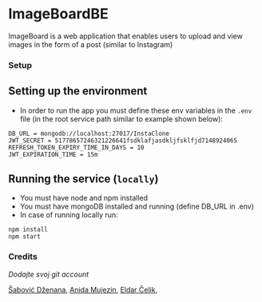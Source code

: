# ImageBoardBE

ImageBoard is a web application that enables users to upload and view images in the form of a post (similar to Instagram)

### Setup

## Setting up the environment
- In order to run the app you must define these env variables in the `.env` file (in the root service path similar to example shown below):
```
DB_URL = mongodb://localhost:27017/InstaClone
JWT_SECRET = 51778657246321226641fsdklafjasdkljfsklfjd7148924065
REFRESH_TOKEN_EXPIRY_TIME_IN_DAYS = 10
JWT_EXPIRATION_TIME = 15m
```
## Running the service (`locally`)
- You must have node and npm installed
- You must have mongoDB installed and running (define DB_URL in .env)
- In case of running locally run:

```
npm install
npm start
```

### Credits
*Dodajte svoj git account* 

[Šabović Dženana](https://github.com/dsabovic1), 
[Anida Mujezin](https://github.com/anida21),
[Eldar Čelik](https://github.com/eldarcelik),
